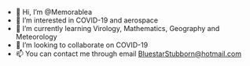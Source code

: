 - 👋 Hi, I’m @Memorablea
- 👀 I’m interested in COVID-19 and aerospace
- 🌱 I’m currently learning Virology, Mathematics, Geography and Meteorology
- 💞️ I’m looking to collaborate on COVID-19
- 📫 You can contact me through email BluestarStubborn@hotmail.com
